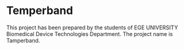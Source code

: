 # Temperband
This project has been prepared by the students of EGE UNIVERSITY Biomedical Device Technologies Department. The project name is Tamperband.
